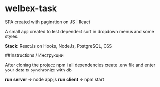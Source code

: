 # welbex-task
SPA created with pagination on JS | React

A small app created to test dependent sort in dropdown menus and some styles.

**Stack**: ReactJs on Hooks, NodeJs, PostgreSQL, CSS

##Instructions / Инструкции

After cloning the project:
npm i all dependencies
create .env file and enter your data to synchronize with db

**run server** => node app.js
**run client** => npm start

